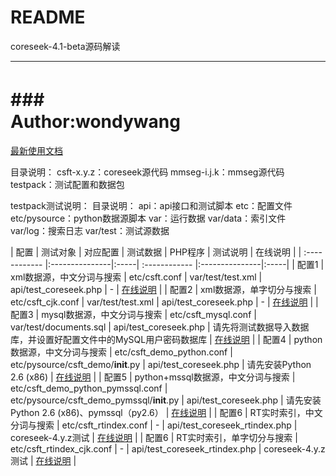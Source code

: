 README
===========================
coreseek-4.1-beta源码解读
****
###　　　　　　　　　　　　Author:wondywang
===========================

[最新使用文档](http://www.coreseek.cn/products/products-install/)

目录说明：
csft-x.y.z：coreseek源代码
mmseg-i.j.k：mmseg源代码
testpack：测试配置和数据包

testpack测试说明：
目录说明：
api：api接口和测试脚本
etc：配置文件
etc/pysource：python数据源脚本
var：运行数据
var/data：索引文件
var/log：搜索日志
var/test：测试源数据

| 配置 | 测试对象  | 对应配置 | 测试数据 | PHP程序  | 测试说明 | 在线说明 |
| :------------ |:---------------|:-----| :------------ |:---------------|:-----|
| 配置1 | xml数据源，中文分词与搜索 | etc/csft.conf | var/test/test.xml | api/test_coreseek.php | - | [在线说明](http://www.coreseek.cn/products/products-install/install_on_bsd_linux/) |
| 配置2 | xml数据源，单字切分与搜索 | etc/csft_cjk.conf | var/test/test.xml  | api/test_coreseek.php | - | [在线说明](http://www.coreseek.cn/products-install/ngram_len_cjk/) |
| 配置3 | mysql数据源，中文分词与搜索 |    etc/csft_mysql.conf | var/test/documents.sql      | api/test_coreseek.php | 请先将测试数据导入数据库，并设置好配置文件中的MySQL用户密码数据库 | [在线说明](http://www.coreseek.cn/products-install/mysql/) |
| 配置4 | python数据源，中文分词与搜索 |   etc/csft_demo_python.conf | etc/pysource/csft_demo/__init__.py      | api/test_coreseek.php | 请先安装Python 2.6 (x86) | [在线说明](http://www.coreseek.cn/products-install/python/) |
| 配置5 | python+mssql数据源，中文分词与搜索 |  etc/csft_demo_python_pymssql.conf | etc/pysource/csft_demo_pymssql/__init__.py | api/test_coreseek.php | 请先安装Python 2.6 (x86)、pymssql（py2.6） | [在线说明](http://www.coreseek.cn/products-install/python/) |
| 配置6 | RT实时索引，中文分词与搜索 | etc/csft_rtindex.conf | - | api/test_coreseek_rtindex.php | coreseek-4.y.z测试 | [在线说明](http://www.coreseek.cn/products-install/rt-indexes/) |
| 配置6 | RT实时索引，单字切分与搜索 | etc/csft_rtindex_cjk.conf | -  | api/test_coreseek_rtindex.php | coreseek-4.y.z测试 | [在线说明](http://www.coreseek.cn/products-install/rt-indexes/) |
